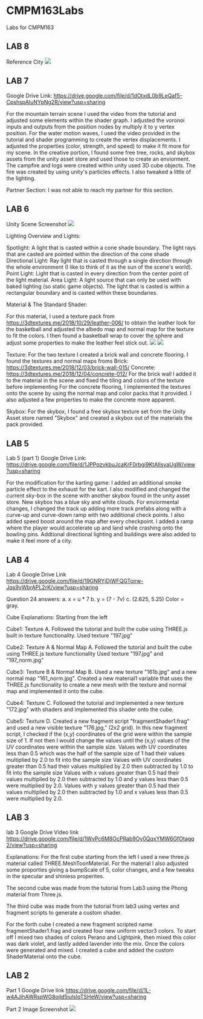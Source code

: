 # CMPM163Labs
Labs for CMPM163

LAB 8
---------------------------------------------------------------------------------------------------------
Reference City
![](images/Lab8_KoreaCity.jpg)


LAB 7
---------------------------------------------------------------------------------------------------------
Google Drive Link: 
https://drive.google.com/file/d/1dOtxdL0b9LeQaf5-CpshspAIuNYpNg2R/view?usp=sharing

For the mountain terrain scene I used the video from the tutorial and adjusted some elements within the shader graph. I adjusted the voronoi inputs and outputs from the position nodes by multiply it to y vertex position. For the water motion waves, I used the video provided in the tutorial and shader programming to create the vertex displacements. I adjusted the properties (color, strength, and speed) to make it fit more for my scene. In the creative portion, I found some free tree, rocks, and skybox assets from the unity asset store and used those to create an enviorment. The campfire and logs were created within unity used 3D cube objects. The fire was created by using unity's particles effects. I also tweaked a little of the lighting. 

Partner Section: 
I was not able to reach my partner for this section.



LAB 6
---------------------------------------------------------------------------------------------------------
Unity Scene Screenshot
![](images/CMPM163_Lab6_ss.jpg)

Lighting Overview and Lights:

Spotlight: A light that is casted within a cone shade boundary. The light rays that are casted are pointed within the direction of the              cone shade
Directional Light: Ray light that is casted through a single direction through the whole environment (I like to think of it as the sun                      of the scene's world).
Point Light: Light that is casted in every direction from the center point of the light material. 
Area Light: A light source that can only be used with baked lighting (so static game objects). The light that is casted is within a                 rectangular boundary and is casted within these boundaries.

Material & The Standard Shader:

For this material, I used a texture pack from https://3dtextures.me/2018/10/29/leather-006/ to obtain the leather look for the basketball and adjusted the albedo map and normal map for the texture to fit the colors. I then found a basketball wrap to cover the sphere and adjust some properties to make the leather feel stick out.
![](images/basketball_reference.jpg) 
![](images/unitymaterial.png)

Texture:
For the two texture I created a brick wall and concrete flooring. I found the textures and normal maps froms
Brick: https://3dtextures.me/2018/12/03/brick-wall-015/
Concrete: https://3dtextures.me/2018/12/04/concrete-012/
For the brick wall I added it to the material in the scene and fixed the tiling and colors of the texture before implementing
For the concrete flooring, I implemented the textures onto the scene by using the normal map and color packs that it provided. I also adjusted a few properties to make the concrete more apparent.

Skybox:
For the skybox, I found a free skybox texture set from the Unity Asset store named "Skybox" and created a skybox out of the materials the pack provided.

LAB 5
---------------------------------------------------------------------------------------------------------
Lab 5 (part 1) Google Drive Link:
https://drive.google.com/file/d/1JPPqzvkbuJcaKrF0rbgi9KtAIlsyaUgW/view?usp=sharing

For the modification for the karting game: 
I added an additional smoke particle effect to the exhaust for the kart. 
I also modified and changed the current sky-box in the scene with another skybox found in the unity asset store. New skybox has a blue sky and white clouds.
For enviormental changes, I changed the track up adding more track prefabs along with a curve-up and curve-down ramp with two additional check points. I also added speed boost around the map after every checkpoint. I added a ramp where the player would accelerate up and land while crashing onto the bowling pins. Addtional directional lighting and buildings were also added to make it feel more of a city.


LAB 4
---------------------------------------------------------------------------------------------------------
Lab 4 Google Drive Link
https://drive.google.com/file/d/19GNRYjDjWFQGToirw-Jqs9vWbrAPL2rK/view?usp=sharing

Question 24 answers:
a. x = u * 7
b. y = (7 - 7v)
c. (2.625, 5.25) Color = gray.

Cube Explanations: Starting from the left

Cube1: Texture A. Followed the tutorial and built the cube using THREE.js built in texture functionality. Used texture "197.jpg"

Cube2: Texture A & Normal Map A. Followed the tutorial and built the cube using THREE.js texture functionality Used texture "197.jpg" and "197_norm.jpg"

Cube3: Texture B & Normal Map B. Used a new texture "161b.jpg" and a new normal map "161_norm.jpg". Created a new material1 variable that uses the THREE.js functionality to create a new mesh with the texture and normal map and implemented it onto the cube.

Cube4: Texture C. Followed the tutorial and implemented a new texture "172.jpg" with shaders and implemented this shader onto the cube.

Cube5: Texture D. Created a new fragment script "fragmentShader1.frag" and used a new visible texture "176.jpg," (2x2 grid).
In this new fragment script, I checked if the (x,y) coordinates of the grid were within the sample size of 1. If not then I would change the values until the (x,y) values of the UV coordinates were within the sample size.
Values with UV coordinates less than 0.5 which was the half of the sample size of 1 had their values multiplied by 2.0 to fit into the sample size
Values with UV coordinates greater than 0.5 had their values multiplied by 2.0 then subtracted by 1.0 to fit into the sample size
Values with x values greater than 0.5 had their values multiplied by 2.0 then subtracted by 1.0 and y values less than 0.5 were multiplied by 2.0.
Values with y values greater than 0.5 had their values multiplied by 2.0 then subtracted by 1.0 and x values less than 0.5 were multiplied by 2.0.

LAB 3
---------------------------------------------------------------------------------------
lab 3 Google Drive Video link
https://drive.google.com/file/d/1WvPc6M8OcPRab9Oy0QqxYMW6GfOtagq2/view?usp=sharing

Explanations: 
For the first cube starting from the left I used a new three.js material called THREE.MeshToonMaterial. For the material I also adjusted some proporties giving a bumpScale of 5, color changes, and a few tweaks in the specular and shiniess properites.

The second cube was made from the tutorial from Lab3 using the Phong material from Three.js.

The third cube was made from the tutorial from lab3 using vertex and fragment scripts to generate a custom shader.

For the forth cube I created a new fragment scripted name fragmentShader1.frag and created four new uniform vector3 colors. To start off I mixed two shades of colors Perano and Lightpink, then mixed this color was dark violet, and lastly added lavender into the mix. Once the colors were generated and mixed. I created a cube and added the custom ShaderMaterial onto the cube.




LAB 2
---------------------------------------------------------------------------------------
Part 1 Google Drive link 
https://drive.google.com/file/d/1L-w4AJihAWRspWG8ojld5iulsIqTSHeW/view?usp=sharing

Part 2 Image Screenshot
![](images/part2_image.png)

